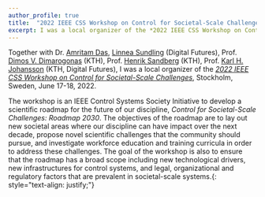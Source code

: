 ```yaml
---
author_profile: true
title:  "2022 IEEE CSS Workshop on Control for Societal-Scale Challenges, Stockholm, June 17-18, 2022"
excerpt: I was a local organizer of the *2022 IEEE CSS Workshop on Control for Societal-Scale Challenges*
---
```


Together with Dr. [Amritam Das](http://amritamdas.com/), [Linnea Sundling](https://www.kth.se/profile/lsundl?l=en) (Digital Futures), 
Prof. [Dimos V. Dimarogonas](https://people.kth.se/~dimos/) (KTH), Prof. [Henrik Sandberg](https://people.kth.se/~hsan/) (KTH), Prof. [Karl H. Johansson](https://people.kth.se/~kallej/)
(KTH, Digital Futures), I was a local organizer of the *[2022 IEEE CSS Workshop on Control for Societal-Scale Challenges](https://sites.google.com/view/ieee-css-societal-challenges22/home)*,
Stockholm, Sweden, June 17-18, 2022.

The workshop is an IEEE Control Systems Society Initiative to develop a scientific roadmap for the future of our discipline, 
*Control for Societal-Scale Challenges: Roadmap 2030*. 
The objectives of the roadmap are to lay out new societal areas where our discipline can have impact over the next decade, 
propose novel scientific challenges that the community should pursue, and investigate workforce education and training curricula 
in order to address these challenges. 
The goal of the workshop is also to ensure that the roadmap has a broad scope including new technological drivers, new infrastructures for control systems, and 
legal, organizational and regulatory factors that are prevalent in societal-scale systems.{: style="text-align: justify;"}
